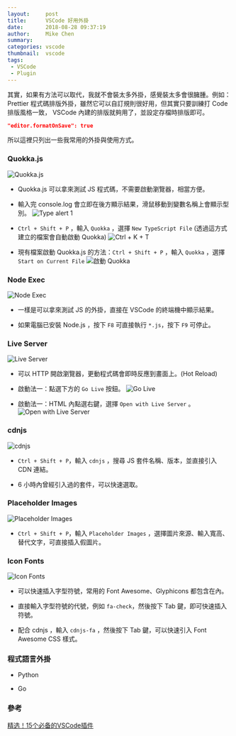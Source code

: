 ```yaml
---
layout:     post
title:      VSCode 好用外掛
date:       2018-08-28 09:37:19
author:     Mike Chen
summary:    
categories: vscode
thumbnail:  vscode
tags:
 - VSCode
 - Plugin
---
```


其實，如果有方法可以取代，我就不會裝太多外掛，感覺裝太多會很臃腫。例如：Prettier 程式碼排版外掛，雖然它可以自訂規則很好用，但其實只要訓練打 Code 排版風格一致， VSCode 內建的排版就夠用了，並設定存檔時排版即可。

```json
"editor.formatOnSave": true
```

所以這裡只列出一些我常用的外掛與使用方式。

### Quokka.js
![Quokka.js](https://i.imgur.com/fa5AvFd.png)

* Quokka.js 可以拿來測試 JS 程式碼，不需要啟動瀏覽器，相當方便。

* 輸入完 console.log 會立即在後方顯示結果，滑鼠移動到變數名稱上會顯示型別。
![Type alert 1](https://i.imgur.com/gTxEoXS.png)

* `Ctrl + Shift + P` ，輸入 `Quokka` ，選擇 `New TypeScript File` (透過這方式建立的檔案會自動啟動 Quokka)
![Ctrl + K + T](https://i.imgur.com/E8OqViD.png)

* 現有檔案啟動 Quokka.js 的方法：`Ctrl + Shift + P` ，輸入 `Quokka` ，選擇 `Start on Current File`
![啟動 Quokka](https://i.imgur.com/cMhrcuA.png)

### Node Exec
![Node Exec](https://i.imgur.com/P8MSHrM.png)

* 一樣是可以拿來測試 JS 的外掛，直接在 VSCode 的終端機中顯示結果。

* 如果電腦已安裝 Node.js ，按下 `F8` 可直接執行 `*.js`，按下 `F9` 可停止。

### Live Server
![Live Server](https://i.imgur.com/m2chynT.png)

* 可以 HTTP 開啟瀏覽器，更動程式碼會即時反應到畫面上。(Hot Reload)

* 啟動法一：點選下方的 `Go Live` 按鈕。
![Go Live](https://i.imgur.com/9fNsfFa.png)

* 啟動法一：HTML 內點選右鍵，選擇 `Open with Live Server` 。
![Open with Live Server](https://i.imgur.com/wJZYu5H.png)


### cdnjs
![cdnjs](https://i.imgur.com/grWDcSJ.png)

* `Ctrl + Shift + P`，輸入 `cdnjs` ，搜尋 JS 套件名稱、版本，並直接引入 CDN 連結。

* 6 小時內曾經引入過的套件，可以快速選取。

### Placeholder Images
![Placeholder Images](https://i.imgur.com/eykRDie.png)

* `Ctrl + Shift + P`，輸入 `Placeholder Images` ，選擇圖片來源、輸入寬高、替代文字，可直接插入假圖片。

### Icon Fonts
![Icon Fonts](https://i.imgur.com/yz13V1U.png)

* 可以快速插入字型符號，常用的 Font Awesome、Glyphicons 都包含在內。

* 直接輸入字型符號的代號，例如 `fa-check`，然後按下 Tab 鍵，即可快速插入符號。

* 配合 cdnjs ，輸入 `cdnjs-fa` ，然後按下 Tab 鍵，可以快速引入 Font Awesome CSS 樣式。


### 程式語言外掛

* Python

* Go


### 參考
[精选！15个必备的VSCode插件](https://blog.csdn.net/qq_38906523/article/details/77278403)